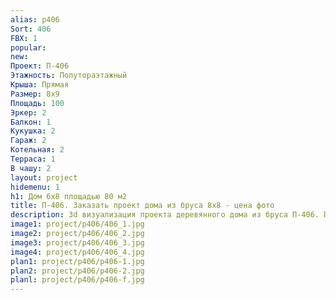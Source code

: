 ```yaml
---
alias: p406
Sort: 406
FBX: 1
popular: 
new: 
Проект: П-406
Этажность: Полутораэтажный
Крыша: Прямая
Размер: 8х9
Площадь: 100
Эркер: 2
Балкон: 1
Кукушка: 2
Гараж: 2
Котельная: 2
Терраса: 1
В чашу: 2
layout: project
hidemenu: 1
h1: Дом 6х8 площадью 80 м2
title: П-406. Заказать проект дома из бруса 8х8 - цена фото
description: 3d визуализация проекта деревянного дома из бруса П-406. Площадь 100 м2, размер 8х8. Вы можете внести любые изменения в проект.
image1: project/p406/406_1.jpg
image2: project/p406/406_2.jpg
image3: project/p406/406_3.jpg
image4: project/p406/406_4.jpg
plan1: project/p406/p406-1.jpg
plan2: project/p406/p406-2.jpg
planl: project/p406/p406-f.jpg
---
```

